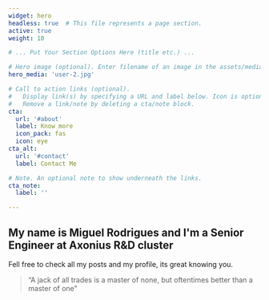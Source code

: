 ```yaml
---
widget: hero
headless: true  # This file represents a page section.
active: true
weight: 10

# ... Put Your Section Options Here (title etc.) ...

# Hero image (optional). Enter filename of an image in the assets/media/ folder.
hero_media: 'user-2.jpg'

# Call to action links (optional).
#   Display link(s) by specifying a URL and label below. Icon is optional for `cta`.
#   Remove a link/note by deleting a cta/note block.
cta:
  url: '#about'
  label: Know more
  icon_pack: fas
  icon: eye
cta_alt:
  url: '#contact'
  label: Contact Me

# Note. An optional note to show underneath the links.
cta_note:
  label: ''

---
```


## My name is **Miguel Rodrigues** and I'm a **Senior Engineer** at  **Axonius R&D cluster**

Fell free to check all my posts and my profile, its great knowing you.

> “A jack of all trades is a master of none, but oftentimes better than a master of one"
